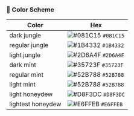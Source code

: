 ### 🎨 Color Scheme
| Color             | Hex                                                                |
|-------------------| ------------------------------------------------------------------ |
| dark jungle       | ![#081C15](https://via.placeholder.com/10/081C15?text=+) `#081C15` |
| regular jungle    | ![#1B4332](https://via.placeholder.com/10/1B4332?text=+) `#1B4332` |
| light jungle      | ![#2D6A4F](https://via.placeholder.com/10/2D6A4F?text=+) `#2D6A4F` |
| dark mint         | ![#35723F](https://via.placeholder.com/10/35723F?text=+) `#35723F` |
| regular mint      | ![#52B788](https://via.placeholder.com/10/52B788?text=+) `#52B788` |
| light mint        | ![#52B788](https://via.placeholder.com/10/52B788?text=+) `#52B788` |
| light honeydew    | ![#D8F3DC](https://via.placeholder.com/10/D8F3DC?text=+) `#D8F3DC` |
| lightest honeydew | ![#E6FFEB](https://via.placeholder.com/10/E6FFEB?text=+) `#E6FFEB` |